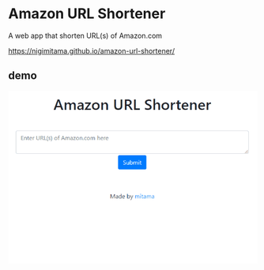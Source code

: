 # Amazon URL Shortener

A web app that shorten URL(s) of Amazon.com

https://nigimitama.github.io/amazon-url-shortener/ 


## demo

![](img/demo.gif)

